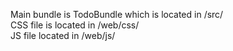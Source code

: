 Main bundle is TodoBundle which is located in /src/<br>
CSS file is located in /web/css/<br>
JS file located in /web/js/
